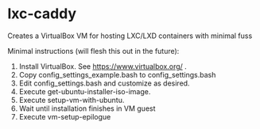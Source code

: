 # lxc-caddy
Creates a VirtualBox VM for hosting LXC/LXD containers with minimal fuss

Minimal instructions (will flesh this out in the future):

1. Install VirtualBox. See https://www.virtualbox.org/ .
1. Copy config_settings_example.bash to config_settings.bash
1. Edit config_settings.bash and customize as desired.
1. Execute get-ubuntu-installer-iso-image.
1. Execute setup-vm-with-ubuntu.
1. Wait until installation finishes in VM guest
1. Execute vm-setup-epilogue
